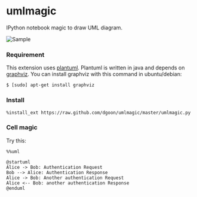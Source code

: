 # umlmagic

IPython notebook magic to draw UML diagram.

![Sample](http://raw.github.com/dgoon/umlmagic/master/static/umlmagic.png "Sample")

### Requirement

This extension uses [plantuml](http://plantuml.sourceforge.net/).
Plantuml is written in java and depends on [graphviz](http://www.graphviz.org/).
You can install graphviz with this command in ubuntu/debian:

    $ [sudo] apt-get install graphviz

### Install

    %install_ext https://raw.github.com/dgoon/umlmagic/master/umlmagic.py

### Cell magic

Try this:

    %%uml

    @startuml
    Alice -> Bob: Authentication Request
    Bob --> Alice: Authentication Response
    Alice -> Bob: Another authentication Request
    Alice <-- Bob: another authentication Response
    @enduml
